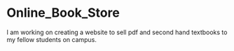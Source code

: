 # Online_Book_Store

I am working on creating a website to sell pdf and second hand textbooks to my fellow students on campus.
